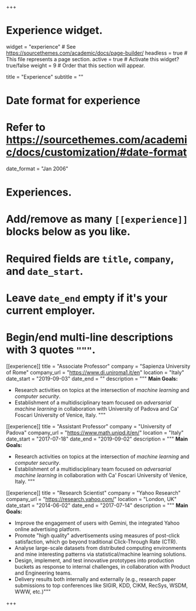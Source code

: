 +++
# Experience widget.
widget = "experience"  # See https://sourcethemes.com/academic/docs/page-builder/
headless = true  # This file represents a page section.
active = true  # Activate this widget? true/false
weight = 9  # Order that this section will appear.

title = "Experience"
subtitle = ""

# Date format for experience
#   Refer to https://sourcethemes.com/academic/docs/customization/#date-format
date_format = "Jan 2006"

# Experiences.
#   Add/remove as many `[[experience]]` blocks below as you like.
#   Required fields are `title`, `company`, and `date_start`.
#   Leave `date_end` empty if it's your current employer.
#   Begin/end multi-line descriptions with 3 quotes `"""`.
[[experience]]
  title = "Associate Professor"
  company = "Sapienza University of Rome"
  company_url = "https://www.di.uniroma1.it/en"
  location = "Italy"
  date_start = "2019-09-03"
  date_end = ""
  description = """
  **Main Goals:**<br/>
  -  Research activities on topics at the intersection of *machine learning* and *computer security*.<br/>
  -  Establishment of a multidisciplinary team focused on *adversarial machine learning* in collaboration with University of Padova and Ca' Foscari University of Venice, Italy.
  """
  
[[experience]]
  title = "Assistant Professor"
  company = "University of Padova"
  company_url = "https://www.math.unipd.it/en/"
  location = "Italy"
  date_start = "2017-07-18"
  date_end = "2019-09-02"
  description = """
  **Main Goals:**<br/>
  -  Research activities on topics at the intersection of *machine learning* and *computer security*.<br/>
  -  Establishment of a multidisciplinary team focused on *adversarial machine learning* in collaboration with Ca' Foscari University of Venice, Italy.
  """

[[experience]]
  title = "Research Scientist"
  company = "Yahoo Research"
  company_url = "https://research.yahoo.com/"
  location = "London, UK"
  date_start = "2014-06-02"
  date_end = "2017-07-14"
  description = """
  **Main Goals:**<br/>
  -  Improve the engagement of users with Gemini, the integrated Yahoo online advertising platform.<br/> 
  -  Promote "high quality" advertisements using measures of post-click satisfaction, which go beyond traditional Click-Through Rate (CTR).<br/> 
  -  Analyse large-scale datasets from distributed computing environments and mine interesting patterns via statistical/machine learning solutions.<br/> 
  -  Design, implement, and test innovative prototypes into production buckets as response to internal challenges, in collaboration with Product and Engineering teams.<br/> 
  -  Delivery results both internally and externally (e.g., research paper submissions to top conferences like SIGIR, KDD, CIKM, RecSys, WSDM, WWW, etc.)"""
  
+++
